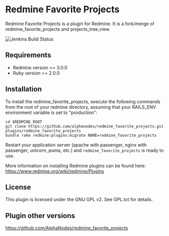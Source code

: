 # Redmine Favorite Projects

Redmine Favorite Projects is a plugin for Redmine. It is a fork/merge of redmine_favorite_projects and projects_tree_view.


![Jenkins Build Status](https://pm.alphanodes.com/jenkins/buildStatus/icon?job=Devel-build-redmine-favorite-projects "Jenkins Build Status")

## Requirements

* Redmine version >= 3.0.0
* Ruby version >= 2.0.0


## Installation

To install the redmine_favorite_projects, execute the following commands from the root of your redmine directory, assuming that your RAILS_ENV environment variable is set to "production":

~~~
cd $REDMINE_ROOT
git clone https://github.com/alphanodes/redmine_favorite_projects.git plugins/redmine_favorite_projects
bundle rake redmine:plugins:migrate NAME=redmine_favorite_projects
~~~

Restart your application server (apache with passenger, nginx with passenger, unicorn, puma, etc.) and ``redmine_favorite_projects`` is ready to use.

More information on installing Redmine plugins can be found here: https://www.redmine.org/wiki/redmine/Plugins


## License

This plugin is licensed under the GNU GPL v2.  See GPL.txt for details.


## Plugin other versions

https://github.com/AlphaNodes/redmine_favorite_projects
